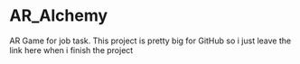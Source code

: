 # AR_Alchemy
AR Game for job task. 
This project is pretty big for GitHub so i just leave the link here when i finish the project
